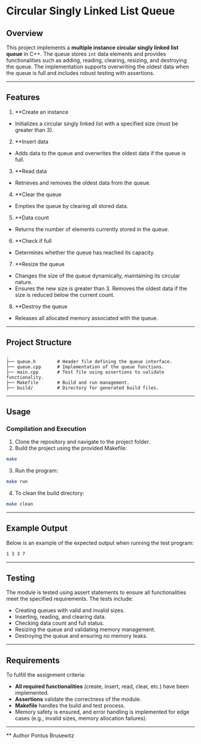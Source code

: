 # Circular Singly Linked List Queue
## Overview
This project implements a **multiple instance circular singly linked list queue** in C++. The queue stores `int` data elements and provides functionalities such as adding, reading, clearing, resizing, and destroying the queue. The implementation supports overwriting the oldest data when the queue is full and includes robust testing with assertions.
________________________________________

## Features ##
1. **Create an instance
 -  Initializes a circular singly linked list with a specified size (must be greater than 3).
 
2. **Insert data  
 -  Adds data to the queue and overwrites the oldest data if the queue is full.
 
3. **Read data  
-  Retrieves and removes the oldest data from the queue.

4. **Clear the queue  
-  Empties the queue by clearing all stored data.

5. **Data count  
-  Returns the number of elements currently stored in the queue.

6. **Check if full  
-  Determines whether the queue has reached its capacity.

7. **Resize the queue  
-  Changes the size of the queue dynamically, maintaining its circular nature.
-  Ensures the new size is greater than 3. Removes the oldest data if the size is reduced below the current count.

8. **Destroy the queue  
-  Releases all allocated memory associated with the queue.
________________________________________

## Project Structure
```plaintext
.
├── queue.h        # Header file defining the queue interface.
├── queue.cpp      # Implementation of the queue functions.
├── main.cpp       # Test file using assertions to validate functionality.
├── Makefile       # Build and run management.
├── build/         # Directory for generated build files.
```
________________________________________

## Usage
### Compilation and Execution  
1. Clone the repository and navigate to the project folder.
2. Build the project using the provided Makefile:
```bash
make
```

3. Run the program:
```bash
make run
```
4. To clean the build directory:
```bash
make clean
```
________________________________________

## Example Output  
Below is an example of the expected output when running the test program:  

```bash
1 3 3 7 
```
________________________________________

## Testing  
The module is tested using assert statements to ensure all functionalities meet the specified requirements. The tests include:  
 -  Creating queues with valid and invalid sizes.
-  Inserting, reading, and clearing data.
-  Checking data count and full status.
-  Resizing the queue and validating memory management.
-  Destroying the queue and ensuring no memory leaks.
________________________________________

## Requirements  
To fulfill the assignment criteria:
-  **All required functionalities** (create, insert, read, clear, etc.) have been implemented.
-  **Assertions** validate the correctness of the module.
-  **Makefile** handles the build and test process.
-  Memory safety is ensured, and error handling is implemented for edge cases (e.g., invalid sizes, memory allocation failures).
________________________________________

** Author
Pontus Brusewitz
